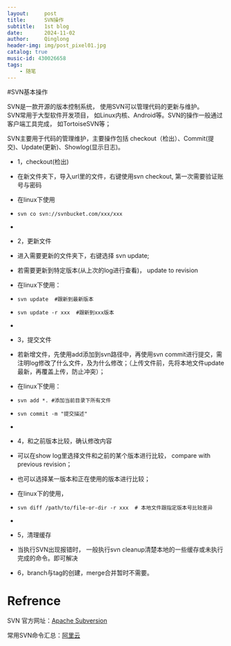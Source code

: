 ```yaml
---
layout:     post
title:      SVN操作
subtitle:   1st blog
date:       2024-11-02
author:     Qinglong
header-img: img/post_pixel01.jpg
catalog: true
music-id: 430026658
tags:
    - 随笔
---
```


#SVN基本操作

SVN是一款开源的版本控制系统， 使用SVN可以管理代码的更新与维护。  
SVN常用于大型软件开发项目， 如Linux内核、Android等。SVN的操作一般通过客户端工具完成， 如TortoiseSVN等；

SVN主要用于代码的管理维护，主要操作包括 checkout（检出）、Commit(提交)、Update(更新)、Showlog(显示日志)。
- 1，checkout(检出)
- 在新文件夹下，导入url里的文件，右键使用svn checkout, 第一次需要验证账号与密码

- 在linux下使用
- ```
  svn co svn://svnbucket.com/xxx/xxx
  ```
-
- 2，更新文件
- 进入需要更新的文件夹下，右键选择 svn update;

- 若需要更新到特定版本(从上次的log进行查看)， update to revision
- 在linux下使用：
- ```
  svn update  #跟新到最新版本
  ```
- ```
  svn update -r xxx  #跟新到xxx版本
  ```
-
- 3，提交文件
- 若新增文件，先使用add添加到svn路径中，再使用svn commit进行提交，需注明log修改了什么文件，及为什么修改；（上传文件前，先将本地文件update最新，再覆盖上传，防止冲突）；
- 在linux下使用：
- ```
  svn add *. #添加当前目录下所有文件
  ```
- ```
  svn commit -m "提交描述"
  ```
-
- 4，和之前版本比较，确认修改内容
- 可以在show log里选择文件和之前的某个版本进行比较， compare with previous revision；
- 也可以选择某一版本和正在使用的版本进行比较；
- 在linux下的使用，
- ```
  svn diff /path/to/file-or-dir -r xxx  # 本地文件跟指定版本号比较差异
  ```
-
- 5，清理缓存
- 当执行SVN出现报错时， 一般执行svn cleanup清楚本地的一些缓存或未执行完成的命令。即可解决
- 6，branch与tag的创建，merge合并暂时不需要。

# Refrence
SVN 官方网址：[Apache Subversion](https://subversion.apache.org/)

常用SVN命令汇总：[阿里云](https://developer.aliyun.com/article/1614304)

